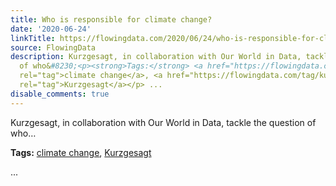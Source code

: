 ```yaml
---
title: Who is responsible for climate change?
date: '2020-06-24'
linkTitle: https://flowingdata.com/2020/06/24/who-is-responsible-for-climate-change/
source: FlowingData
description: Kurzgesagt, in collaboration with Our World in Data, tackle the question
  of who&#8230;<p><strong>Tags:</strong> <a href="https://flowingdata.com/tag/climate-change/"
  rel="tag">climate change</a>, <a href="https://flowingdata.com/tag/kurzgesagt/"
  rel="tag">Kurzgesagt</a></p> ...
disable_comments: true
---
```

Kurzgesagt, in collaboration with Our World in Data, tackle the question of who&#8230;<p><strong>Tags:</strong> <a href="https://flowingdata.com/tag/climate-change/" rel="tag">climate change</a>, <a href="https://flowingdata.com/tag/kurzgesagt/" rel="tag">Kurzgesagt</a></p> ...